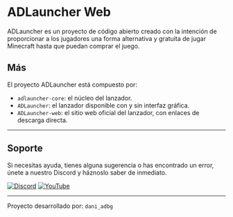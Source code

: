 # ADLauncher Web

ADLauncher es un proyecto de código abierto creado con la intención de proporcionar a los jugadores una forma alternativa y gratuita de jugar Minecraft hasta que puedan comprar el juego.

## Más

El proyecto ADLauncher está compuesto por:

- `adlauncher-core`: el núcleo del lanzador.
- `ADLauncher`: el lanzador disponible con y sin interfaz gráfica.
- `ADLauncher-web`: el sitio web oficial del lanzador, con enlaces de descarga directa.

---

## Soporte

Si necesitas ayuda, tienes alguna sugerencia o has encontrado un error, únete a nuestro Discord y háznoslo saber de inmediato.

[![Discord](https://dcbadge.vercel.app/api/server/a93w5NpBR9)](https://discord.gg/a93w5NpBR9)
[![YouTube](https://img.shields.io/badge/YouTube-%23FF0000.svg?style=for-the-badge&logo=YouTube&logoColor=white)](https://www.youtube.com/@dani_adbg)

---

Proyecto desarrollado por: `dani_adbg`

